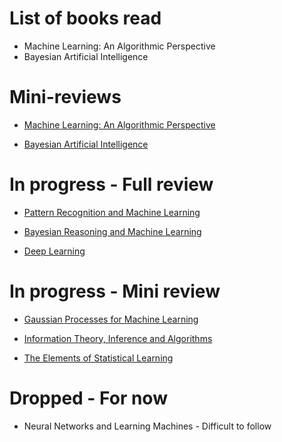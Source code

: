 # List of books read

+ Machine Learning: An Algorithmic Perspective
+ Bayesian Artificial Intelligence

# Mini-reviews

+ [Machine Learning: An Algorithmic Perspective](Book_Reviews/Mini/machine_learning_alg.md)
	
+ [Bayesian Artificial Intelligence](Book_Reviews/Mini/bayesian_ai.md)
    
# In progress - Full review

+ [Pattern Recognition and Machine Learning](Book_Reviews/In_Progress/pattern_recog.md)

+ [Bayesian Reasoning and Machine Learning](Book_Reviews/In_Progress/bayesianreasoning.md)

+ [Deep Learning](Book_Reviews/In_Progress/deep_learning.md)

# In progress - Mini review
+ [Gaussian Processes for Machine Learning](Book_Reviews/In_Progress/gp.md)

+ [Information Theory, Inference and Algorithms](Book_Reviews/In_Progress/informationtheory.md)
    
+ [The Elements of Statistical Learning](Book_Reviews/In_Progress/esl.md)
	
# Dropped - For now
+ Neural Networks and Learning Machines - Difficult to follow

	
	